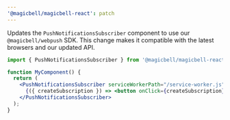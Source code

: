 ```yaml
---
'@magicbell/magicbell-react': patch
---
```


Updates the `PushNotificationsSubscriber` component to use our `@magicbell/webpush`
SDK. This change makes it compatible with the latest browsers and our updated API.

```jsx
import { PushNotificationsSubscriber } from '@magicbell/magicbell-react';

function MyComponent() {
  return (
    <PushNotificationsSubscriber serviceWorkerPath="/service-worker.js">
      {({ createSubscription }) => <button onClick={createSubscription}>Enable push notifications</button>}
    </PushNotificationsSubscriber>
  );
}
```
